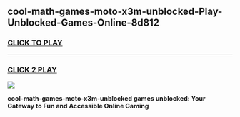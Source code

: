 
## cool-math-games-moto-x3m-unblocked-Play-Unblocked-Games-Online-8d812
<h3>
<a href="https://premium76.site?title=cool-math-games-moto-x3m-unblocked&ref=25A">CLICK TO PLAY</a></h3>
<hr>

<h3>
<a href="https://premium76.site?title=cool-math-games-moto-x3m-unblocked&ref=25A">CLICK 2 PLAY</a>
  
</h3>

<a href="https://premium76.site?title=cool-math-games-moto-x3m-unblocked&ref=25A"><img src="https://clearcache.store/games.png"></a>


**cool-math-games-moto-x3m-unblocked games unblocked: Your Gateway to Fun and Accessible Online Gaming**
